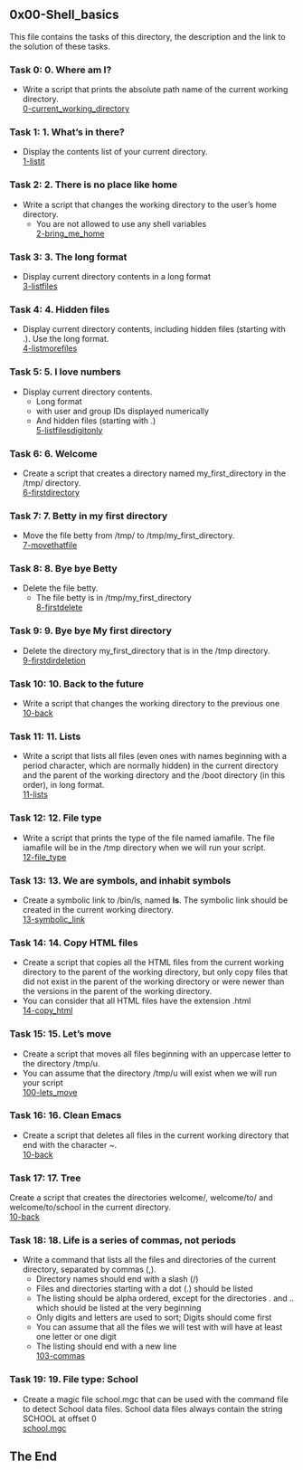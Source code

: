 ## 0x00-Shell_basics
This file contains the tasks of this directory, the description and the link to the solution of these tasks.

### Task 0: 0. Where am I?
* Write a script that prints the absolute path name of the current working directory.</br>
<a href="https://github.com/gkiplangat/alx-system_engineering-devops/blob/master/0x00-shell_basics/0-current_working_directory">0-current_working_directory</a>

### Task 1: 1. What’s in there?
* Display the contents list of your current directory.</br>
<a href="https://github.com/gkiplangat/alx-system_engineering-devops/blob/master/0x00-shell_basics/1-listit">1-listit</a>

### Task 2: 2. There is no place like home
* Write a script that changes the working directory to the user’s home directory.
  * You are not allowed to use any shell variables</br>
  <a href="https://github.com/gkiplangat/alx-system_engineering-devops/blob/master/0x00-shell_basics/2-bring_me_home">2-bring_me_home</a>
 
### Task 3: 3. The long format
* Display current directory contents in a long format</br>
<a href="https://github.com/gkiplangat/alx-system_engineering-devops/blob/master/0x00-shell_basics/3-listfiles">3-listfiles</a>

### Task 4: 4. Hidden files
* Display current directory contents, including hidden files (starting with .). Use the long format.</br>
<a href="https://github.com/gkiplangat/alx-system_engineering-devops/blob/master/0x00-shell_basics/4-listmorefiles">4-listmorefiles</a>

### Task 5: 5. I love numbers
* Display current directory contents.
  * Long format
  * with user and group IDs displayed numerically
  * And hidden files (starting with .)</br>
  <a href="https://github.com/gkiplangat/alx-system_engineering-devops/blob/master/0x00-shell_basics/5-listfilesdigitonly">5-listfilesdigitonly</a>
  
### Task 6: 6. Welcome
* Create a script that creates a directory named my_first_directory in the /tmp/ directory.</br>
<a href="https://github.com/gkiplangat/alx-system_engineering-devops/blob/master/0x00-shell_basics/6-firstdirectory">6-firstdirectory</a>

### Task 7: 7. Betty in my first directory
* Move the file betty from /tmp/ to /tmp/my_first_directory.</br>
<a href="https://github.com/gkiplangat/alx-system_engineering-devops/blob/master/0x00-shell_basics/7-movethatfile">7-movethatfile</a>

### Task 8: 8. Bye bye Betty
* Delete the file betty.
  * The file betty is in /tmp/my_first_directory </br>
  <a href="https://github.com/gkiplangat/alx-system_engineering-devops/blob/master/0x00-shell_basics/8-firstdelete">8-firstdelete</a>

### Task 9: 9. Bye bye My first directory
* Delete the directory my_first_directory that is in the /tmp directory.</br>
<a href="https://github.com/gkiplangat/alx-system_engineering-devops/blob/master/0x00-shell_basics/9-firstdirdeletion">9-firstdirdeletion</a>

### Task 10: 10. Back to the future
* Write a script that changes the working directory to the previous one</br>
<a href="https://github.com/gkiplangat/alx-system_engineering-devops/blob/master/0x00-shell_basics/10-back">10-back</a>

### Task 11: 11. Lists
* Write a script that lists all files (even ones with names beginning with a period character, which are normally hidden) in the current directory and the parent of the working directory and the /boot directory (in this order), in long format.</br>
<a href="https://github.com/gkiplangat/alx-system_engineering-devops/blob/master/0x00-shell_basics/11-lists">11-lists</a>

### Task 12: 12. File type
* Write a script that prints the type of the file named iamafile. The file iamafile will be in the /tmp directory when we will run your script.</br>
<a href="https://github.com/gkiplangat/alx-system_engineering-devops/blob/master/0x00-shell_basics/12-file_type">12-file_type</a>

### Task 13: 13. We are symbols, and inhabit symbols
* Create a symbolic link to /bin/ls, named __ls__. The symbolic link should be created in the current working directory.</br>
<a href="https://github.com/gkiplangat/alx-system_engineering-devops/blob/master/0x00-shell_basics/13-symbolic_link">13-symbolic_link</a>

### Task 14: 14. Copy HTML files
* Create a script that copies all the HTML files from the current working directory to the parent of the working directory, but only copy files that did not exist in the parent of the working directory or were newer than the versions in the parent of the working directory.
* You can consider that all HTML files have the extension .html</br>
<a href="https://github.com/gkiplangat/alx-system_engineering-devops/blob/master/0x00-shell_basics/14-copy_html">14-copy_html</a>

### Task 15: 15. Let’s move
* Create a script that moves all files beginning with an uppercase letter to the directory /tmp/u.
* You can assume that the directory /tmp/u will exist when we will run your script</br>
<a href="https://github.com/gkiplangat/alx-system_engineering-devops/blob/master/0x00-shell_basics/100-lets_move">100-lets_move</a>

### Task 16: 16. Clean Emacs
* Create a script that deletes all files in the current working directory that end with the character ~.</br>
<a href="https://github.com/gkiplangat/alx-system_engineering-devops/blob/master/0x00-shell_basics/10-back">10-back</a>

### Task 17: 17. Tree
Create a script that creates the directories welcome/, welcome/to/ and welcome/to/school in the current directory.</br>
<a href="https://github.com/gkiplangat/alx-system_engineering-devops/blob/master/0x00-shell_basics/10-back">10-back</a>

### Task 18: 18. Life is a series of commas, not periods
* Write a command that lists all the files and directories of the current directory, separated by commas (,).
  * Directory names should end with a slash (/)
  * Files and directories starting with a dot (.) should be listed
  * The listing should be alpha ordered, except for the directories . and .. which should be listed at the very beginning
  * Only digits and letters are used to sort; Digits should come first
  * You can assume that all the files we will test with will have at least one letter or one digit
  * The listing should end with a new line</br>
<a href="https://github.com/gkiplangat/alx-system_engineering-devops/blob/master/0x00-shell_basics/103-commas">103-commas</a>

### Task 19: 19. File type: School
* Create a magic file school.mgc that can be used with the command file to detect School data files. School data files always contain the string SCHOOL at offset 0</br>
<a href="https://github.com/gkiplangat/alx-system_engineering-devops/blob/master/0x00-shell_basics/school.mgc">school.mgc</a>


## The End

